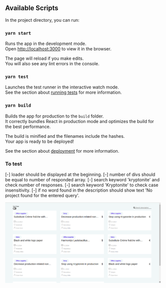 
## Available Scripts

In the project directory, you can run:

### `yarn start`

Runs the app in the development mode.<br />
Open [http://localhost:3000](http://localhost:3000) to view it in the browser.

The page will reload if you make edits.<br />
You will also see any lint errors in the console.

### `yarn test`

Launches the test runner in the interactive watch mode.<br />
See the section about [running tests](https://facebook.github.io/create-react-app/docs/running-tests) for more information.

### `yarn build`

Builds the app for production to the `build` folder.<br />
It correctly bundles React in production mode and optimizes the build for the best performance.

The build is minified and the filenames include the hashes.<br />
Your app is ready to be deployed!

See the section about [deployment](https://facebook.github.io/create-react-app/docs/deployment) for more information.

### To test

 [-] loader should be displayed at the beginning.
 [-] number of divs should be equal to number of responded array.
 [-] search keyword 'kryptonite' and check number of responses.
 [-] search keyword 'Kryptonite' to check case insensitivity.
 [-] if no word found in the description should show text 'No project found for the entered query'.

 ![Screenshot](screenshot-main.png?raw=true "screenshot")